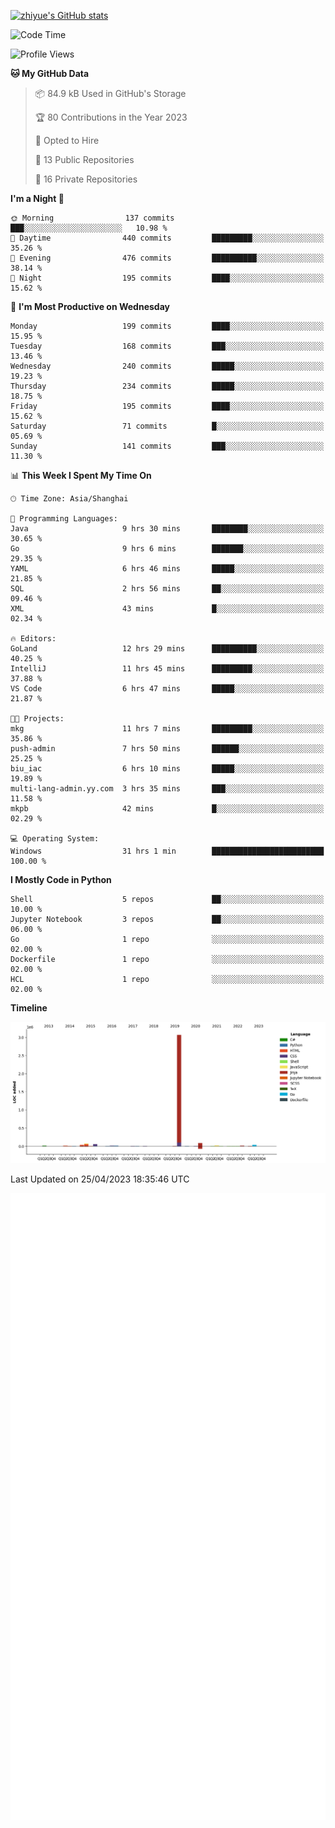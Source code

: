 
[![zhiyue's GitHub stats](https://github-readme-stats.vercel.app/api?username=zhiyue)](https://github.com/anuraghazra/github-readme-stats&&show_icons=true)

<!--START_SECTION:waka-->
![Code Time](http://img.shields.io/badge/Code%20Time-1%2C152%20hrs%2026%20mins-blue)

![Profile Views](http://img.shields.io/badge/Profile%20Views-1-blue)

**🐱 My GitHub Data** 

> 📦 84.9 kB Used in GitHub's Storage 
 > 
> 🏆 80 Contributions in the Year 2023
 > 
> 💼 Opted to Hire
 > 
> 📜 13 Public Repositories 
 > 
> 🔑 16 Private Repositories 
 > 
**I'm a Night 🦉** 

```text
🌞 Morning                137 commits         ███░░░░░░░░░░░░░░░░░░░░░░   10.98 % 
🌆 Daytime                440 commits         █████████░░░░░░░░░░░░░░░░   35.26 % 
🌃 Evening                476 commits         ██████████░░░░░░░░░░░░░░░   38.14 % 
🌙 Night                  195 commits         ████░░░░░░░░░░░░░░░░░░░░░   15.62 % 
```
📅 **I'm Most Productive on Wednesday** 

```text
Monday                   199 commits         ████░░░░░░░░░░░░░░░░░░░░░   15.95 % 
Tuesday                  168 commits         ███░░░░░░░░░░░░░░░░░░░░░░   13.46 % 
Wednesday                240 commits         █████░░░░░░░░░░░░░░░░░░░░   19.23 % 
Thursday                 234 commits         █████░░░░░░░░░░░░░░░░░░░░   18.75 % 
Friday                   195 commits         ████░░░░░░░░░░░░░░░░░░░░░   15.62 % 
Saturday                 71 commits          █░░░░░░░░░░░░░░░░░░░░░░░░   05.69 % 
Sunday                   141 commits         ███░░░░░░░░░░░░░░░░░░░░░░   11.30 % 
```


📊 **This Week I Spent My Time On** 

```text
🕑︎ Time Zone: Asia/Shanghai

💬 Programming Languages: 
Java                     9 hrs 30 mins       ████████░░░░░░░░░░░░░░░░░   30.65 % 
Go                       9 hrs 6 mins        ███████░░░░░░░░░░░░░░░░░░   29.35 % 
YAML                     6 hrs 46 mins       █████░░░░░░░░░░░░░░░░░░░░   21.85 % 
SQL                      2 hrs 56 mins       ██░░░░░░░░░░░░░░░░░░░░░░░   09.46 % 
XML                      43 mins             █░░░░░░░░░░░░░░░░░░░░░░░░   02.34 % 

🔥 Editors: 
GoLand                   12 hrs 29 mins      ██████████░░░░░░░░░░░░░░░   40.25 % 
IntelliJ                 11 hrs 45 mins      █████████░░░░░░░░░░░░░░░░   37.88 % 
VS Code                  6 hrs 47 mins       █████░░░░░░░░░░░░░░░░░░░░   21.87 % 

🐱‍💻 Projects: 
mkg                      11 hrs 7 mins       █████████░░░░░░░░░░░░░░░░   35.86 % 
push-admin               7 hrs 50 mins       ██████░░░░░░░░░░░░░░░░░░░   25.25 % 
biu_iac                  6 hrs 10 mins       █████░░░░░░░░░░░░░░░░░░░░   19.89 % 
multi-lang-admin.yy.com  3 hrs 35 mins       ███░░░░░░░░░░░░░░░░░░░░░░   11.58 % 
mkpb                     42 mins             █░░░░░░░░░░░░░░░░░░░░░░░░   02.29 % 

💻 Operating System: 
Windows                  31 hrs 1 min        █████████████████████████   100.00 % 
```

**I Mostly Code in Python** 

```text
Shell                    5 repos             ██░░░░░░░░░░░░░░░░░░░░░░░   10.00 % 
Jupyter Notebook         3 repos             ██░░░░░░░░░░░░░░░░░░░░░░░   06.00 % 
Go                       1 repo              ░░░░░░░░░░░░░░░░░░░░░░░░░   02.00 % 
Dockerfile               1 repo              ░░░░░░░░░░░░░░░░░░░░░░░░░   02.00 % 
HCL                      1 repo              ░░░░░░░░░░░░░░░░░░░░░░░░░   02.00 % 
```



**Timeline**

![Lines of Code chart](https://raw.githubusercontent.com/zhiyue/zhiyue/main/assets/bar_graph.png)


 Last Updated on 25/04/2023 18:35:46 UTC
<!--END_SECTION:waka-->

<!-- [![Top Langs](https://github-readme-stats.vercel.app/api/top-langs/?username=zhiyue)](https://github.com/anuraghazra/github-readme-stats) -->

![](./github-metrics.svg)

